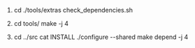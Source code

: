 1. cd ./tools/extras
check_dependencies.sh

2. cd tools/
make -j 4

3. cd ../src
cat INSTALL
./configure --shared
make depend -j 4


